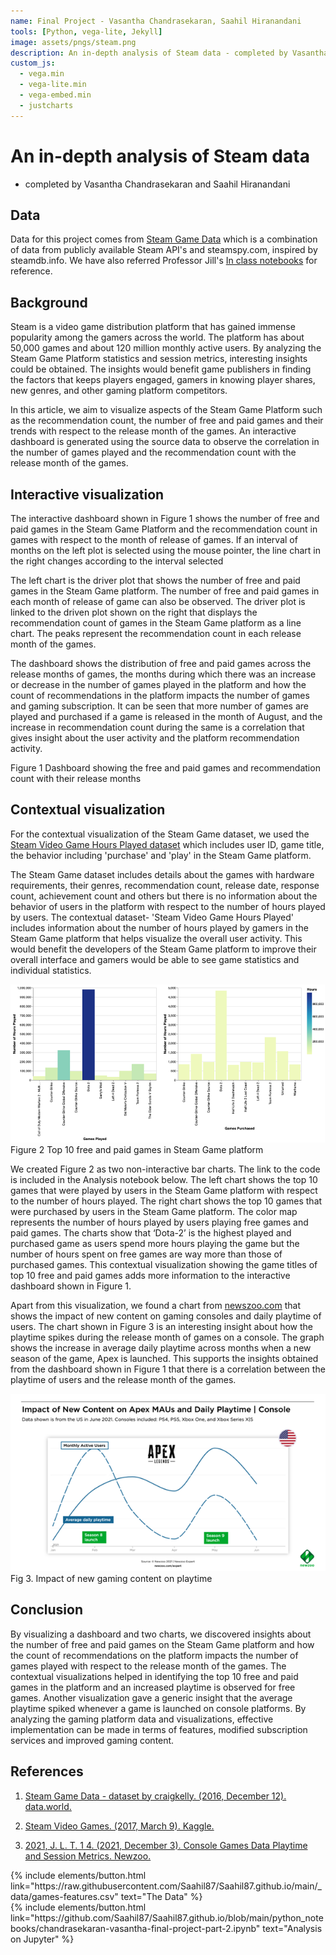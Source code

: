 ```yaml
---
name: Final Project - Vasantha Chandrasekaran, Saahil Hiranandani
tools: [Python, vega-lite, Jekyll]
image: assets/pngs/steam.png
description: An in-depth analysis of Steam data - completed by Vasantha Chandrasekaran and Saahil Hiranandani
custom_js:
  - vega.min
  - vega-lite.min
  - vega-embed.min
  - justcharts
---
```



# An in-depth analysis of Steam data
- completed by Vasantha Chandrasekaran and Saahil Hiranandani

## Data

Data for this project comes from [Steam Game Data](https://data.world/craigkelly/steam-game-data) which is a combination of data from publicly available Steam API's and steamspy.com, inspired by steamdb.info. We have also referred Professor Jill's [In class notebooks](https://starboard.gg/jnaiman/inClass_week10_online_fall2022-nrSZM7g) for reference.

## Background

Steam is a video game distribution platform that has gained immense popularity among the gamers across the world. The platform has about 50,000 games and about 120 million monthly active users. By analyzing the Steam Game Platform statistics and session metrics, interesting insights could be obtained. The insights would benefit game publishers in finding the factors that keeps players engaged, gamers in knowing player shares, new genres, and other gaming platform competitors.

In this article, we aim to visualize aspects of the Steam Game Platform such as the recommendation count, the number of free and paid games and their trends with respect to the release month of the games. An interactive dashboard is generated using the source data  to observe the correlation in the number of games played and the recommendation count with the release month of the games.

## Interactive visualization

The interactive dashboard shown in Figure 1 shows the number of free and paid games in the Steam Game Platform and the recommendation count in games with respect to the month of release of games.  If an interval of months on the left plot is selected using the mouse pointer, the line chart in the right changes according to the interval selected

The left chart is the driver plot that shows the number of free and paid games in the Steam Game platform. The number of free and paid games in each month of release of game can also be observed. The driver plot is linked to the driven plot shown on the right that displays the recommendation count of games in the Steam Game platform as a line chart. The peaks represent the recommendation count in each release month of the games.

The dashboard shows the distribution of free and paid games across the release months of games, the months during which there was an increase or decrease in the number of games played in the platform and how the count of recommendations in the platform impacts the number of games and gaming subscription. It can be seen that more number of games are played and purchased if a game is released in the month of August, and the increase in recommendation count during the same is a correlation that gives insight about the user activity and the platform recommendation activity.

<vegachart schema-url="{{ site.baseurl }}/assets/json/project-dashboard.vl.json" style="width: 100%"></vegachart>

Figure 1 Dashboard showing the free and paid games and recommendation count with their release months

## Contextual visualization

For the contextual visualization of the Steam Game dataset, we used the [Steam Video Game Hours Played dataset](https://www.kaggle.com/datasets/tamber/steam-video-games?resource=download) which includes user ID, game title, the behavior including 'purchase' and 'play' in the Steam Game platform.

The Steam Game dataset includes details about the games with hardware requirements, their genres, recommendation count, release date, response count, achievement count and others but there is no information about the behavior of users in the platform with respect to the number of hours played by users. The contextual dataset- 'Steam Video Game Hours Played' includes information about the number of hours played by gamers in the Steam Game platform that helps visualize the overall user activity. This would benefit the developers of the Steam Game platform to improve their overall interface and gamers would be able to see game statistics and individual statistics.

![contextual-visualization](/assets/pngs/contextual-visualization.png)
Figure 2 Top 10 free and paid games in Steam Game platform

We created Figure 2 as two non-interactive bar charts. The link to the code is included in the Analysis notebook below. The left chart shows the top 10 games that were played by users in the Steam Game platform with respect to the number of hours played. The right chart shows the top 10 games that were purchased by users in the Steam Game platform. The color map represents the number of hours played by users playing free games and paid games. The charts show that ‘Dota-2’ is the highest played and purchased game as users spend more hours playing the game but the number of hours spent on free games are way more than those of purchased games. This contextual visualization showing the game titles of top 10 free and paid games adds more information to the interactive dashboard shown in Figure 1.

Apart from this visualization, we found a chart from [newszoo.com](https://newzoo.com/insights/articles/adventure-games-boast-longer-playtimes-but-battle-royale-is-stickier-on-console)  that shows the impact of new content on gaming consoles and daily playtime of users. The chart shown in Figure 3 is an interesting insight about how the playtime spikes during the release month of games on a console. The graph shows the increase in average daily playtime across months when a new season of the game, Apex is launched. This supports the insights obtained from the dashboard shown in Figure 1 that there is a correlation between the playtime of users and the release month of the games.

![apex-chart](/assets/pngs/apex-chart.png)
Fig 3. Impact of new gaming content on playtime

## Conclusion

By visualizing a dashboard and two charts, we discovered insights about the number of free and paid games on the Steam Game platform and how the count of recommendations on the platform impacts the number of games played with respect to the release month of the games. The contextual visualizations helped in identifying the top 10 free and paid games in the platform and an increased playtime is observed for free games. Another visualization gave a generic insight that the average playtime spiked whenever a game is launched on console platforms.  By analyzing the gaming platform data and visualizations, effective implementation can be made in terms of features, modified subscription services and improved gaming content.

## References

1.	[Steam Game Data - dataset by craigkelly. (2016, December 12). data.world.](https://data.world/craigkelly/steam-game-data)

2.	[Steam Video Games. (2017, March 9). Kaggle.](https://www.kaggle.com/datasets/tamber/steam-video-games)

3.	[2021, J. L. T. 1 4. (2021, December 3). Console Games Data Playtime and Session Metrics. Newzoo.](https://newzoo.com/insights/articles/adventure-games-boast-longer-playtimes-but-battle-royale-is-stickier-on-console)

<div class="left">
{% include elements/button.html link="https://raw.githubusercontent.com/Saahil87/Saahil87.github.io/main/_data/games-features.csv" text="The Data" %}
</div>

<div class="right">
{% include elements/button.html link="https://github.com/Saahil87/Saahil87.github.io/blob/main/python_notebooks/chandrasekaran-vasantha-final-project-part-2.ipynb" text="Analysis on Jupyter" %}
</div>